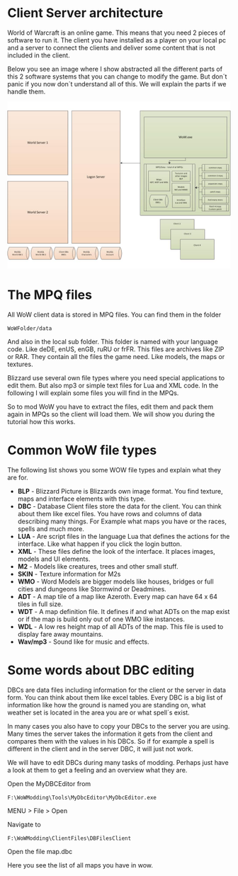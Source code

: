 # Client Server architecture #

World of Warcraft is an online game. This means that you need 2 pieces of software to run it. The client you have installed as a player on your local pc and a server to connect the clients and deliver some content that is not included in the client.

Below you see an image where I show abstracted all the different parts of this 2 software systems that you can change to modify the game. But don´t panic if you now don´t understand all of this. We will explain the parts if we handle them.

![ScreenShot](images/wowdata.jpg)

# The MPQ files #
All WoW client data is stored in MPQ files. You can find them in the folder

    WoWFolder/data

And also in the local sub folder. This folder is named with your language code. Like deDE, enUS, enGB, ruRU or frFR. This files are archives like ZIP or RAR. They contain all the files the game need. Like models, the maps or textures. 

Blizzard use several own file types where you need special applications to edit them. But also mp3 or simple text files for Lua and XML code. In the following I will explain some files you will find in the MPQs.

So to mod WoW you have to extract the files, edit them and pack them again in MPQs so the client will load them. We will show you during the tutorial how this works.

# Common WoW file types #

The following list shows you some WOW file types and explain what they are for.

* **BLP** - Blizzard Picture is Blizzards own image format. You find texture, maps and interface elements with this type.
* **DBC** - Database Client files store the data for the client. You can think about them like excel files. You have rows and columns of data describing many things. For Example what maps you have or the races, spells and much more.
* **LUA** - Are script files in the language Lua that defines the actions for the interface. Like what happen if you click the login button.
* **XML** - These files define the look of the interface. It places images, models and UI elements.
* **M2** - Models like creatures, trees and other small stuff.
* **SKIN** - Texture information for M2s
* **WMO** - Word Models are bigger models like houses, bridges or full cities and dungeons like Stormwind or Deadmines.
* **ADT** - A map tile of a map like Azeroth. Every map can have 64 x 64 tiles in full size.
* **WDT** - A map definition file. It defines if and what ADTs on the map exist or if the map is build only out of one WMO like instances.
* **WDL** - A low res height map of all ADTs of the map. This file is used to display fare away mountains.
* **Wav/mp3** - Sound like for music and effects.

# Some words about DBC editing #
DBCs are data files including information for the client or the server in data form. You can think about them like excel tables. Every DBC is a big list of information like how the ground is named you are standing on, what weather set is located in the area you are or what spell´s exist.

In many cases you also have to copy your DBCs to the server you are using. Many times the server takes the information it gets from the client and compares them with the values in his DBCs. So if for example a spell is different in the client and in the server DBC, it will just not work.

We will have to edit DBCs during many tasks of modding. Perhaps just have a look at them to get a feeling and an overview what they are.

Open the MyDBCEditor from

    F:\WoWModding\Tools\MyDbcEditor\MyDbcEditor.exe

MENU > File > Open

Navigate to

    F:\WoWModding\ClientFiles\DBFilesClient

Open the file map.dbc

Here you see the list of all maps you have in wow. 
